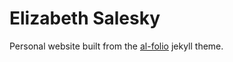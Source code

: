 # Elizabeth Salesky

Personal website built from the [al-folio](https://alshedivat.github.io/al-folio/) jekyll theme.
